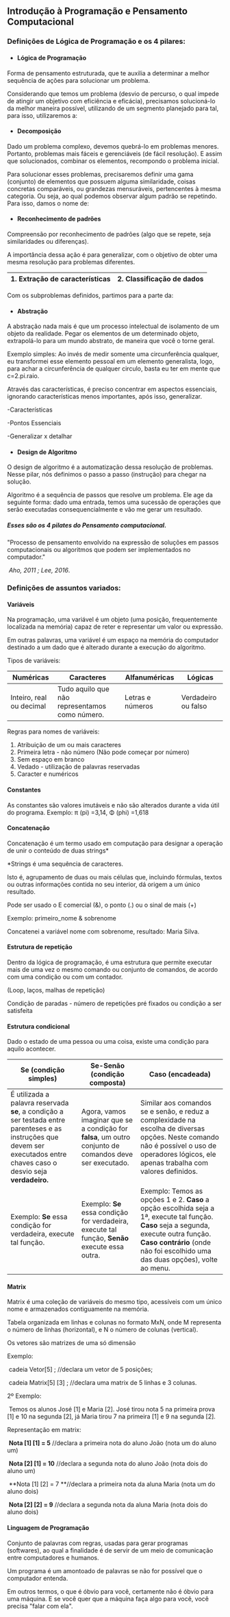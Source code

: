 ## Introdução à Programação e Pensamento Computacional



### Definições de Lógica de Programação e os 4 pilares:

- #### Lógica de Programação

Forma de pensamento estruturada, que te auxilia a determinar a melhor sequência de ações para solucionar um problema.

Considerando que temos um problema (desvio de percurso, o qual impede de atingir um objetivo com eficiência e eficácia), precisamos solucioná-lo da melhor maneira possível, utilizando de um segmento planejado para tal, para isso, utilizaremos a:

- #### Decomposição

Dado um problema complexo, devemos quebrá-lo em problemas menores. Portanto, problemas mais fáceis e gerenciáveis (de fácil resolução).  E assim que solucionados, combinar os elementos, recompondo o problema inicial.

Para solucionar esses problemas, precisaremos definir uma gama (conjunto) de elementos que possuem alguma similaridade, coisas concretas comparáveis, ou grandezas mensuráveis, pertencentes à mesma categoria. Ou seja, ao qual podemos observar algum padrão se repetindo. Para isso, damos o nome de:

- #### Reconhecimento de padrões

Compreensão por reconhecimento de padrões (algo que se repete, seja similaridades ou diferenças).  

A importância dessa ação é para generalizar, com o objetivo de obter uma mesma resolução para problemas diferentes.

| 1. Extração de características | 2. Classificação de dados |
| ------------------------------ | ------------------------- |

Com os subproblemas definidos, partimos para a parte da:

- #### Abstração

A abstração nada mais é que um processo intelectual de isolamento de um objeto da realidade. Pegar os elementos de um determinado objeto, extrapolá-lo para um mundo abstrato, de maneira que você o torne geral.

Exemplo simples: Ao invés de medir somente uma circunferência qualquer, eu transformei esse elemento pessoal em um elemento generalista, logo, para achar a circunferência de qualquer circulo, basta eu ter em mente que c=2.pi.raio.

Através das características, é preciso concentrar em aspectos essenciais, ignorando características menos importantes, após isso, generalizar.

-Características

-Pontos Essenciais

-Generalizar x detalhar

- #### Design de Algoritmo

O design de algoritmo é a automatização dessa resolução de problemas. Nesse pilar, nós definimos o passo a passo (instrução) para chegar na solução.

Algoritmo é a sequência de passos que resolve um problema. Ele age da seguinte forma: dado uma entrada, temos uma sucessão de operações que serão executadas consequencialmente e vão me gerar um resultado.

##### Esses são os 4 pilates do _Pensamento computacional_.

"Processo de pensamento envolvido na expressão de soluções em passos computacionais ou algoritmos que podem ser implementados no computador."

​		_Aho, 2011 ; Lee, 2016_.



### Definições de assuntos variados:

#### Variáveis 

Na programação, uma variável é um objeto (uma posição, frequentemente localizada na memória) capaz de reter e representar um valor ou expressão.

Em outras palavras,  uma variável é um espaço na memória do computador destinado a um dado que é alterado durante a execução do algoritmo.

Tipos de variáveis:

| Numéricas                | Caracteres                                     | Alfanuméricas    | Lógicas             |
| ------------------------ | ---------------------------------------------- | ---------------- | ------------------- |
| Inteiro, real ou decimal | Tudo aquilo que não representamos como número. | Letras e números | Verdadeiro ou falso |

Regras para nomes de variáveis:

1. Atribuição de um ou mais caracteres
2. Primeira letra - não número (Não pode começar por número)
3. Sem espaço em branco
4. Vedado - utilização de palavras reservadas
5. Caracter e numéricos

#### Constantes

As constantes são valores imutáveis e não são alterados durante a vida útil do programa. Exemplo: π (pi) =3,14, Φ (phi) =1,618

#### Concatenação

Concatenação é um termo usado em computação para designar a operação de unir o conteúdo de duas strings*

*Strings é uma sequência de caracteres.

Isto é, agrupamento de duas ou mais células que, incluindo fórmulas, textos ou outras informações contida no seu interior, dá origem a um único resultado.

Pode ser usado o E comercial (&), o ponto (.) ou o sinal de mais (+)

Exemplo: primeiro_nome & sobrenome

Concatenei a variável nome com  sobrenome, resultado: Maria Silva.

#### Estrutura de repetição

Dentro da lógica de programação, é uma estrutura que permite executar mais de uma vez o mesmo comando ou conjunto de comandos, de acordo com uma condição ou com um contador.

(Loop, laços, malhas de repetição)

Condição de paradas - número de repetições pré fixados ou condição a ser satisfeita

#### Estrutura condicional

Dado o estado de uma pessoa ou uma coisa, existe uma condição para aquilo acontecer.

| Se (condição simples)                                        | Se-Senão (condição composta)                                 | Caso (encadeada)                                             |
| ------------------------------------------------------------ | ------------------------------------------------------------ | ------------------------------------------------------------ |
| É utilizada a palavra reservada **se**, a condição a ser testada entre parenteses e as instruções que devem ser executados entre chaves caso o desvio seja **verdadeiro.** | Agora, vamos imaginar que se a condição for **falsa**, um outro conjunto de comandos deve ser executado. | Similar aos comandos se e senão, e reduz a complexidade na escolha de diversas opções. Neste comando não é possível o uso de operadores lógicos, ele apenas trabalha com valores definidos. |
| Exemplo: **Se** essa condição for verdadeira, execute tal função. | Exemplo: **Se** essa condição for verdadeira, execute tal função, **Senão** execute essa outra. | Exemplo: Temos as opções 1 e 2. **Caso** a opção escolhida seja a 1ª, execute tal função. **Caso** seja a segunda, execute outra função. **Caso contrário** (onde não foi escolhido uma das duas opções), volte ao menu. |

#### Matrix

Matrix é uma coleção de variáveis do mesmo tipo, acessíveis com um único nome e armazenados contiguamente na memória. 

Tabela organizada em linhas e colunas no formato MxN, onde M representa o número de linhas (horizontal), e N o número de colunas (vertical).

Os vetores são matrizes de uma só dimensão

Exemplo:

​	cadeia Vetor[5] ; //declara um vetor de 5 posições;

​	cadeia Matrix[5] [3] ; //declara uma matrix de 5 linhas e 3 colunas.

2º Exemplo:

​	Temos os alunos José [1] e Maria [2].  José tirou nota 5 na primeira prova [1] e 10 na segunda [2], já Maria tirou 7 na primeira [1] e 9 na segunda [2].

Representação em matrix:

​	**Nota [1] [1] = 5** //declara a primeira nota do aluno João (nota um do aluno um)

​	**Nota [2] [1] = 10** //declara a segunda nota do aluno João (nota dois do aluno um)

​	**Nota [1] [2] = 7 **//declara a primeira nota da aluna Maria (nota um do aluno dois)

​	**Nota [2] [2] = 9** //declara a segunda nota da aluna Maria (nota dois do aluno dois)

#### Linguagem de Programação

Conjunto de palavras com regras, usadas para gerar programas (softwares), ao qual a finalidade é de servir de um meio de comunicação entre computadores e humanos. 

Um programa é um amontoado de palavras se não for possível que o computador entenda.

Em outros termos, o que é óbvio para você, certamente não é óbvio para uma máquina. E se você quer que a máquina faça algo para você, você precisa "falar com ela".
